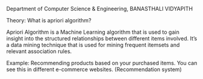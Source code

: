 Department of Computer Science & Engineering, BANASTHALI VIDYAPITH

Theory: What is apriori algorithm?

Apriori Algorithm is a Machine Learning algorithm that is used to gain insight into the structured relationships between different items involved. It’s a data mining technique that is used for mining frequent itemsets and relevant association rules.

Example: Recommending products based on your purchased items. You can see this in different e-commerce websites. (Recommendation system)
